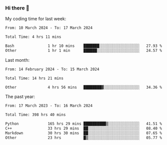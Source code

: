 ### Hi there 👋

My coding time for last week:

<!--START_SECTION:week-->

```txt
From: 10 March 2024 - To: 17 March 2024

Total Time: 4 hrs 11 mins

Bash               1 hr 10 mins    ███████░░░░░░░░░░░░░░░░░░   27.93 %
Other              1 hr 1 min      ██████░░░░░░░░░░░░░░░░░░░   24.57 %
```

<!--END_SECTION:week-->

Last month:

<!--START_SECTION:month-->

```txt
From: 14 February 2024 - To: 15 March 2024

Total Time: 14 hrs 21 mins

Other              4 hrs 56 mins   ████████▓░░░░░░░░░░░░░░░░   34.36 %
```

<!--END_SECTION:month-->

The past year:

<!--START_SECTION:year-->

```txt
From: 17 March 2023 - To: 16 March 2024

Total Time: 398 hrs 40 mins

Python             165 hrs 29 mins ██████████▒░░░░░░░░░░░░░░   41.51 %
C++                33 hrs 29 mins  ██░░░░░░░░░░░░░░░░░░░░░░░   08.40 %
Markdown           30 hrs 30 mins  ██░░░░░░░░░░░░░░░░░░░░░░░   07.65 %
Other              23 hrs          █▒░░░░░░░░░░░░░░░░░░░░░░░   05.77 %
```

<!--END_SECTION:year-->
